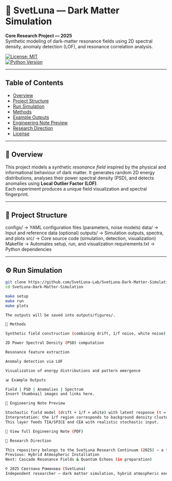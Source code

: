 # 🌌 SvetLuna — Dark Matter Simulation  
**Core Research Project — 2025**  
Synthetic modeling of dark-matter resonance fields using 2D spectral density, anomaly detection (LOF), and resonance correlation analysis.

[![License: MIT](https://img.shields.io/badge/License-MIT-blue.svg)](LICENSE)  
[![Python Version](https://img.shields.io/badge/python-3.8%2B-blue.svg)](https://www.python.org)

---

## Table of Contents  
- [Overview](#overview)  
- [Project Structure](#project-structure)  
- [Run Simulation](#run-simulation)  
- [Methods](#methods)  
- [Example Outputs](#example-outputs)  
- [Engineering Note Preview](#engineering-note-preview)  
- [Research Direction](#research-direction)  
- [License](#license)

---

## 🧭 Overview  
This project models a synthetic *resonance field* inspired by the physical and informational behaviour of dark matter. It generates random 2D energy distributions, analyses their power spectral density (PSD), and detects anomalies using **Local Outlier Factor (LOF)**.  
Each experiment produces a unique field visualization and spectral fingerprint.

---

## 🧩 Project Structure  

configs/ → YAML configuration files (parameters, noise models)
data/ → Input and reference data (optional)
outputs/ → Simulation outputs, spectra, and plots
src/ → Core source code (simulation, detection, visualization)
Makefile → Automates setup, run, and visualization
requirements.txt → Python dependencies


---

## ⚙️ Run Simulation  
```bash
git clone https://github.com/SvetLuna-Lab/SvetLuna-Dark-Matter-Simulation.git  
cd SvetLuna-Dark-Matter-Simulation  

make setup  
make run  
make plots

The outputs will be saved into outputs/figures/.

🔬 Methods

Synthetic field construction (combining drift, 1/f noise, white noise)

2D Power Spectral Density (PSD) computation

Resonance feature extraction

Anomaly detection via LOF

Visualization of energy distributions and pattern emergence

📊 Example Outputs

Field | PSD | Anomalies | Spectrum
Insert thumbnail images and links here.

🧭 Engineering Note Preview

Stochastic field model (drift + 1/f + white) with latent response (τ ≈ 0.8 s).
Interpretation: the 1/f region corresponds to background density clustering. The latent tail visualises stored-energy release controlled by τ.
This layer feeds TIA/SPICE and CEA with realistic stochastic input.

📘 View full Engineering Note (PDF)

🧬 Research Direction

This repository belongs to the SvetLuna Research Continuum (2025) — a transdisciplinary exploration of resonance, energy, and consciousness through machine intelligence.
Previous: Hybrid Atmospheric Installation
Next: Cascade Resonance Fields & Quantum Echoes (in preparation)

© 2025 Светлана Романова (SvetLuna)
Independent researcher — dark matter simulation, hybrid atmospheric energy systems.
